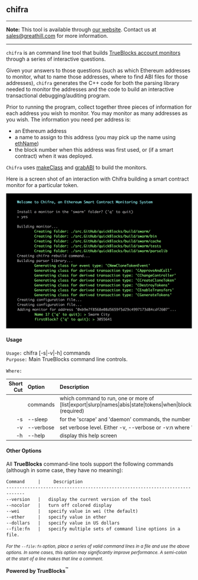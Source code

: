 ## chifra

---

**Note:** This tool is available through [our website](http://quickblocks.io). Contact us at [sales@greathill.com](mailto:sales@greathill.com) for more information.

---

`chifra` is an command line tool that builds [TrueBlocks account monitors](../../monitors/README.md) through a series of interactive questions.

Given your answers to those questions (such as which Ethereum addresses to monitor, what to name those addresses, where to find ABI files for those addresses), `chifra` generates the C++ code for both the parsing library needed to monitor the addresses and the code to build an interactive transactional debugging/auditing program.

Prior to running the program, collect together three pieces of information for each address you wish to monitor. You may monitor as many addresses as you wish. The information you need per address is:

- an Ethereum address
- a name to assign to this address (you may pick up the name using [ethName](../../tools/ethName/README.md))
- the block number when this address was first used, or (if a smart contract) when it was deployed.

`Chifra` uses [makeClass](../makeClass/README.md) and [grabABI](../grabABI/README.md) to build the monitors.

Here is a screen shot of an interaction with Chifra building a smart contract monitor for a particular token.

<img src=docs/image.png>

#### Usage

`Usage:` chifra [-s|-v|-h] commands  
`Purpose:` Main TrueBlocks command line controls.

`Where:`

| Short Cut | Option        | Description                                                                                                                                                                                                                                       |
| --------: | :------------ | :------------------------------------------------------------------------------------------------------------------------------------------------------------------------------------------------------------------------------------------------ |
|           | commands      | which command to run, one or more of [list&#124;export&#124;slurp&#124;names&#124;abis&#124;state&#124;tokens&#124;when&#124;blocks&#124;transactions&#124;receipts&#124;logs&#124;traces&#124;quotes&#124;scrape&#124;status&#124;rm] (required) |
|        -s | --sleep <num> | for the 'scrape' and 'daemon' commands, the number of seconds chifra should sleep between runs (default 14)                                                                                                                                       |
|        -v | --verbose     | set verbose level. Either -v, --verbose or -v:n where 'n' is level                                                                                                                                                                                |
|        -h | --help        | display this help screen                                                                                                                                                                                                                          |

#### Other Options

All **TrueBlocks** command-line tools support the following commands (although in some case, they have no meaning):

    Command     |     Description
    -----------------------------------------------------------------------------
    --version   |   display the current version of the tool
    --nocolor   |   turn off colored display
    --wei       |   specify value in wei (the default)
    --ether     |   specify value in ether
    --dollars   |   specify value in US dollars
    --file:fn   |   specify multiple sets of command line options in a file.

<small>_For the `--file:fn` option, place a series of valid command lines in a file and use the above options. In some cases, this option may significantly improve performance. A semi-colon at the start of a line makes that line a comment._</small>

**Powered by TrueBlocks<sup>&trade;</sup>**
